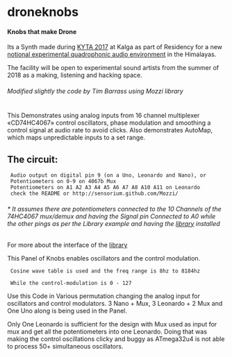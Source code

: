 # droneknobs
#### Knobs that make Drone

Its a Synth made during [KYTA 2017](https://issuu.com/shazeb/docs/kyta_2017_catalog) at Kalga as part of Residency for a new [notional experimental quadrophonic audio environment]((https://sound.codes/works/kyta-karma-quad/)) in the Himalayas. 

The facility will be open to experimental sound artists from the summer of 2018 as a making,  listening and hacking space.


###### Modified slightly the code by Tim Barrass using Mozzi library
## 
# 
This Demonstrates using analog inputs from 16 channel multiplexer «CD74HC4067» control oscillators, phase modulation and smoothing a control signal at audio rate to avoid clicks. Also demonstrates AutoMap, which maps unpredictable inputs to a set range.
 
  ## The circuit:
     Audio output on digital pin 9 (on a Uno, Leonardo and Nano), or 
     Potentiometers on 0-9 on 4067b Mux
     Potentiometers on A1 A2 A3 A4 A5 A6 A7 A8 A10 A11 on Leonardo
     check the README or http://sensorium.github.com/Mozzi/
     
###### * It assumes there are potentiometers connected to the 10 Channels of the 74HC4067 mux/demux and having the Signal pin Connected to A0  while the other pings as per the Library example and having the [library](https://github.com/pAIgn10/MUX74HC4067) installed
  
  For more about the interface of the [library](https://github.com/pAIgn10/MUX74HC4067)

This Panel of Knobs enables oscillators and the control modulation. 

     Cosine wave table is used and the freq range is 8hz to 8184hz
     
     While the control-modulation is 0 - 127

Use this Code in Various permutation changing the analog input for oscillators and control modulators.
3 Nano + Mux, 3 Leonardo + 2 Mux and One Uno along is being used in the Panel.

Only One Leonardo is sufficient for the design with Mux used as input for mux and get all the potentiometers into one Leonardo. Doing that was making the control oscillations clicky and buggy as ATmega32u4 is not able to process 50+ simultaneous oscillators.
